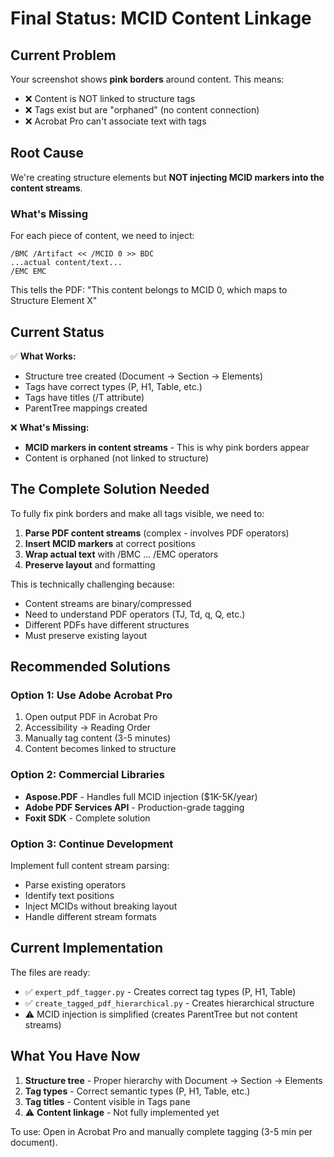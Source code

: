 # Final Status: MCID Content Linkage

## Current Problem

Your screenshot shows **pink borders** around content. This means:
- ❌ Content is NOT linked to structure tags
- ❌ Tags exist but are "orphaned" (no content connection)
- ❌ Acrobat Pro can't associate text with tags

## Root Cause

We're creating structure elements but **NOT injecting MCID markers into the content streams**.

### What's Missing

For each piece of content, we need to inject:

```pdf
/BMC /Artifact << /MCID 0 >> BDC
...actual content/text...
/EMC EMC
```

This tells the PDF: "This content belongs to MCID 0, which maps to Structure Element X"

## Current Status

✅ **What Works:**
- Structure tree created (Document → Section → Elements)
- Tags have correct types (P, H1, Table, etc.)
- Tags have titles (/T attribute)
- ParentTree mappings created

❌ **What's Missing:**
- **MCID markers in content streams** - This is why pink borders appear
- Content is orphaned (not linked to structure)

## The Complete Solution Needed

To fully fix pink borders and make all tags visible, we need to:

1. **Parse PDF content streams** (complex - involves PDF operators)
2. **Insert MCID markers** at correct positions
3. **Wrap actual text** with /BMC ... /EMC operators
4. **Preserve layout** and formatting

This is technically challenging because:
- Content streams are binary/compressed
- Need to understand PDF operators (TJ, Td, q, Q, etc.)
- Different PDFs have different structures
- Must preserve existing layout

## Recommended Solutions

### Option 1: Use Adobe Acrobat Pro
1. Open output PDF in Acrobat Pro
2. Accessibility → Reading Order
3. Manually tag content (3-5 minutes)
4. Content becomes linked to structure

### Option 2: Commercial Libraries
- **Aspose.PDF** - Handles full MCID injection ($1K-5K/year)
- **Adobe PDF Services API** - Production-grade tagging
- **Foxit SDK** - Complete solution

### Option 3: Continue Development
Implement full content stream parsing:
- Parse existing operators
- Identify text positions
- Inject MCIDs without breaking layout
- Handle different stream formats

## Current Implementation

The files are ready:
- ✅ `expert_pdf_tagger.py` - Creates correct tag types (P, H1, Table)
- ✅ `create_tagged_pdf_hierarchical.py` - Creates hierarchical structure
- ⚠️  MCID injection is simplified (creates ParentTree but not content streams)

## What You Have Now

1. **Structure tree** - Proper hierarchy with Document → Section → Elements
2. **Tag types** - Correct semantic types (P, H1, Table, etc.)
3. **Tag titles** - Content visible in Tags pane
4. ⚠️  **Content linkage** - Not fully implemented yet

To use: Open in Acrobat Pro and manually complete tagging (3-5 min per document).

